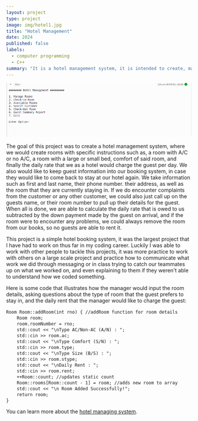 ```yaml
---
layout: project
type: project
image: img/hotel1.jpg
title: "Hotel Management"
date: 2024
published: false
labels:
  - computer programming
  - C++
summary: "It is a hotel management system, it is intended to create, manage, and book different types of rooms with different types of price points."
---
```



<img width="1000px" src="../img/hotel.jpg" >

The goal of this project was to create a hotel management system, where we would create rooms with specific instructions such as, a room with A/C or no A/C, a room with a large or small bed, comfort of said room, and finally the daily rate that we as a hotel would charge the guest per day. We also would like to keep guest information into our booking system, in case they would like to come back to stay at our hotel again. We take information such as first and last name, their phone number. their address, as well as the room that they are currently staying in. If we do encounter complaints from the customer or any other customer, we could also just call up on the guests name, or their room number to pull up their details for the guest. When all is done, we are able to calculate the daily rate that is owed to us subtracted by the down payment made by the guest on arrival, and if the room were to encounter any problems, we could always remove the room from our books, so no guests are able to rent it.

This project is a simple hotel booking system, it was the largest project that I have had to work on thus far in my coding career. Luckily I was able to work with other people to tackle this projects, it was more practice to work with others on a large scale project and practice how to communicate what work we did through messaging or in class trying to catch our teammates up on what we worked on, and even explaining to them if they weren't able to understand how we coded something.

Here is some code that illustrates how the manager would input the room details, asking questions about the type of room that the guest prefers to stay in, and the daily rent that the manager would like to charge the guest:

    Room Room::addRoom(int rno) { //addRoom function for room details
        Room room;
        room.roomNumber = rno;
        std::cout << "\nType AC/Non-AC (A/N) : ";
        std::cin >> room.ac;
        std::cout << "\nType Comfort (S/N) : ";
        std::cin >> room.type;
        std::cout << "\nType Size (B/S) : ";
        std::cin >> room.stype;
        std::cout << "\nDaily Rent : ";
        std::cin >> room.rent;
        ++Room::count; //updates static count
        Room::rooms[Room::count - 1] = room; //adds new room to array
        std::cout << "\n Room Added Successfully!";
        return room;
    }

You can learn more about the [hotel managing system](https://github.com/JaySsuh/hotel/tree/main).
